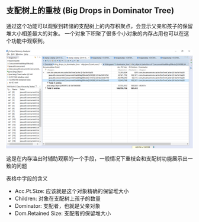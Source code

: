 ## 支配树上的重枝 (Big Drops in Dominator Tree)

通过这个功能可以观察到转储的支配树上的内存积聚点，会显示父亲和孩子的保留堆大小相差最大的对象。
一个对象下积聚了很多个小对象的内存占用也可以在这个功能中观察到。

![Big Drops](./1.png)

这是在内存溢出时辅助观察的一个手段，一般情况下重枝会和支配树功能展示出一致的问题

表格中字段的含义
* Acc.Pt.Size: 应该就是这个对象精确的保留堆大小
* Children: 对象在支配树上孩子的数量
* Dominator: 支配者，也就是父亲对象
* Dom.Retained Size: 支配者的保留堆大小


